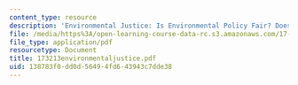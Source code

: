 ```yaml
---
content_type: resource
description: 'Environmental Justice: Is Environmental Policy Fair? Does it Matter?'
file: /media/https%3A/open-learning-course-data-rc.s3.amazonaws.com/17-32-environmental-politics-and-policy-spring-2003/138783f0dd0d56494fd643943c7dde38_173213environmentaljustice.pdf
file_type: application/pdf
resourcetype: Document
title: 173213environmentaljustice.pdf
uid: 138783f0-dd0d-5649-4fd6-43943c7dde38
---
```

